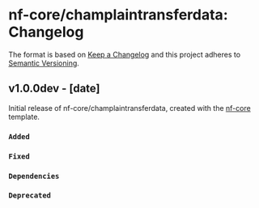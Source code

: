 # nf-core/champlaintransferdata: Changelog

The format is based on [Keep a Changelog](https://keepachangelog.com/en/1.0.0/)
and this project adheres to [Semantic Versioning](https://semver.org/spec/v2.0.0.html).

## v1.0.0dev - [date]

Initial release of nf-core/champlaintransferdata, created with the [nf-core](https://nf-co.re/) template.

### `Added`

### `Fixed`

### `Dependencies`

### `Deprecated`
